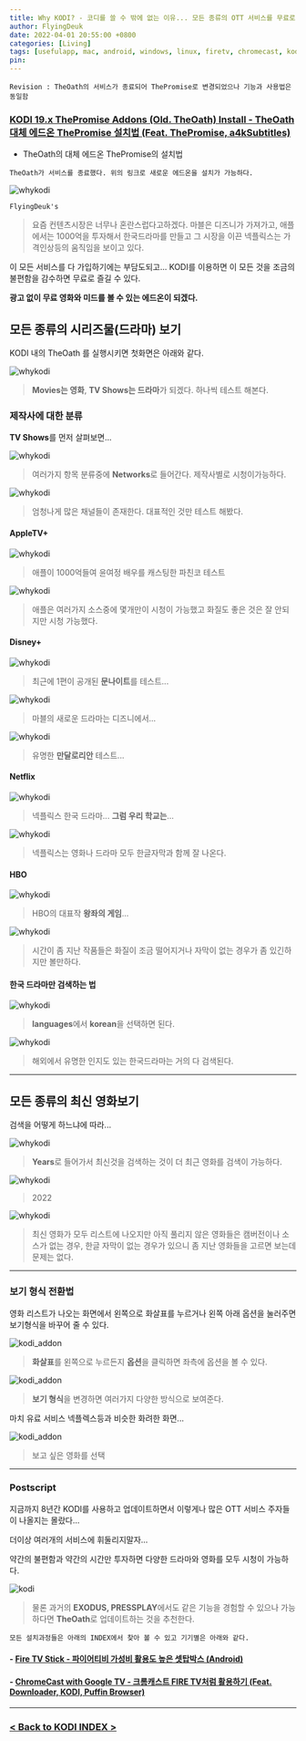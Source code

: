 ```yaml
---
title: Why KODI? - 코디를 쓸 수 밖에 없는 이유... 모든 종류의 OTT 서비스를 무료로... (Feat. ThePromise, AppleTV+, Disney+, Amazon, Netflix, HBO...)
author: FlyingDeuk
date: 2022-04-01 20:55:00 +0800
categories: [Living]
tags: [usefulapp, mac, android, windows, linux, firetv, chromecast, kodi, thewhykodi]
pin:
---
```


`Revision : TheOath의 서비스가 종료되어 ThePromise로 변경되었으나 기능과 사용법은 동일함`

### [KODI 19.x ThePromise Addons (Old. TheOath) Install - TheOath 대체 에드온 ThePromise 설치법 (Feat. ThePromise, a4kSubtitles)](/posts/KODI-promise/)
  - TheOath의 대체 에드온 ThePromise의 설치법

`TheOath가 서비스를 종료했다. 위의 링크로 새로운 에드온을 설치가 가능하다.`

![whykodi](/img/living/kodi/promise7.jpg)

`FlyingDeuk's`
> 요즘 컨텐츠시장은 너무나 혼란스럽다고하겠다. 마블은 디즈니가 가져가고, 애플에서는 1000억을 투자해서 한국드라마를 만들고 그 시장을 이끈 넥플릭스는 가격인상등의 움직임을 보이고 있다.

이 모든 서비스를 다 가입하기에는 부담도되고... KODI를 이용하면 이 모든 것을 조금의 불편함을 감수하면 무료로 즐길 수 있다.

**광고 없이 무료 영화와 미드를 볼 수 있는 에드온이 되겠다.**

## 모든 종류의 시리즈물(드라마) 보기
KODI 내의 TheOath 를 실행시키면 첫화면은 아래와 같다.

![whykodi](/img/living/kodi/oath25.jpg)
> **Movies는 영화**, **TV Shows는 드라마**가 되겠다. 하나씩 테스트 해본다.

### 제작사에 대한 분류
**TV Shows**를 먼저 살펴보면...

![whykodi](/img/living/kodi/whykodi10.jpg)
> 여러가지 항목 분류중에 **Networks**로 들어간다. 제작사별로 시청이가능하다.

![whykodi](/img/living/kodi/whykodi17.jpg)
> 엄청나게 많은 채널들이 존재한다. 대표적인 것만 테스트 해봤다.


#### AppleTV+

![whykodi](/img/living/kodi/whykodi2.jpg)
> 애플이 1000억들여 윤여정 배우를 캐스팅한 파친코 테스트

![whykodi](/img/living/kodi/whykodi1.jpg)
> 애플은 여러가지 소스중에 몇개만이 시청이 가능했고 화질도 좋은 것은 잘 안되지만 시청 가능했다.

#### Disney+

![whykodi](/img/living/kodi/whykodi3.jpg)
> 최근에 1편이 공개된 **문나이트**를 테스트...

![whykodi](/img/living/kodi/whykodi4.jpg)
> 마블의 새로운 드라마는 디즈니에서...

![whykodi](/img/living/kodi/whykodi5.jpg)
> 유명한 **만달로리안** 테스트...

#### Netflix

![whykodi](/img/living/kodi/whykodi6.jpg)
> 넥플릭스 한국 드라마... **그럼 우리 학교는**...

![whykodi](/img/living/kodi/whykodi7.jpg)
> 넥플릭스는 영화나 드라마 모두 한글자막과 함께 잘 나온다.

#### HBO

![whykodi](/img/living/kodi/whykodi8.jpg)
> HBO의 대표작 **왕좌의 게임**...

![whykodi](/img/living/kodi/whykodi9.jpg)
> 시간이 좀 지난 작품들은 화질이 조금 떨어지거나 자막이 없는 경우가 좀 있긴하지만 볼만하다.

#### 한국 드라마만 검색하는 법

![whykodi](/img/living/kodi/whykodi12.jpg)
> **languages**에서 **korean**을 선택하면 된다.

![whykodi](/img/living/kodi/whykodi11.jpg)
> 해외에서 유명한 인지도 있는 한국드라마는 거의 다 검색된다.

-----------

## 모든 종류의 최신 영화보기
검색을 어떻게 하느냐에 따라...

![whykodi](/img/living/kodi/whykodi15.jpg)
> **Years**로 들어가서 최신것을 검색하는 것이 더 최근 영화를 검색이 가능하다.

![whykodi](/img/living/kodi/whykodi14.jpg)
> 2022

![whykodi](/img/living/kodi/whykodi13.jpg)
> 최신 영화가 모두 리스트에 나오지만 아직 풀리지 않은 영화들은 캠버전이나 소스가 없는 경우, 한글 자막이 없는 경우가 있으니 좀 지난 영화들을 고르면 보는데 문제는 없다.

--------

### 보기 형식 전환법
영화 리스트가 나오는 화면에서 왼쪽으로 화살표를 누르거나 왼쪽 아래 옵션을 눌러주면 보기형식을 바꾸어 줄 수 있다.

![kodi_addon](/img/living/kodi/oath27.jpg)
> **화살표**를 왼쪽으로 누르든지 **옵션**을 클릭하면 좌측에 옵션을 볼 수 있다.

![kodi_addon](/img/living/kodi/oath28.jpg)
> **보기 형식**을 변경하면 여러가지 다양한 방식으로 보여준다.

마치 유료 서비스 넥플렉스등과 비슷한 화려한 화면...

![kodi_addon](/img/living/kodi/oath29.jpg)
> 보고 싶은 영화를 선택


----------

### Postscript
지금까지 8년간 KODI를 사용하고 업데이트하면서 이렇게나 많은 OTT 서비스 주자들이 나올지는 몰랐다...

더이상 여러개의 서비스에 휘둘리지말자...

약간의 불편함과 약간의 시간만 투자하면 다양한 드라마와 영화를 모두 시청이 가능하다.

![kodi](/img/living/kodi/exodus.jpg)
> 물론 과거의 **EXODUS, PRESSPLAY**에서도 같은 기능을 경험할 수 있으나 가능하다면 **TheOath**로 업데이트하는 것을 추천한다.

`모든 설치과정들은 아래의 INDEX에서 찾아 볼 수 있고 기기별은 아래와 같다.`

#### - [Fire TV Stick - 파이어티비 가성비 활용도 높은 셋탑박스 (Android)](/posts/FireTV/)

#### - [ChromeCast with Google TV - 크롬캐스트 FIRE TV처럼 활용하기 (Feat. Downloader, KODI, Puffin Browser)](/posts/ChromeCast/)

---------

### [< Back to KODI INDEX >](/posts/KODI/)
